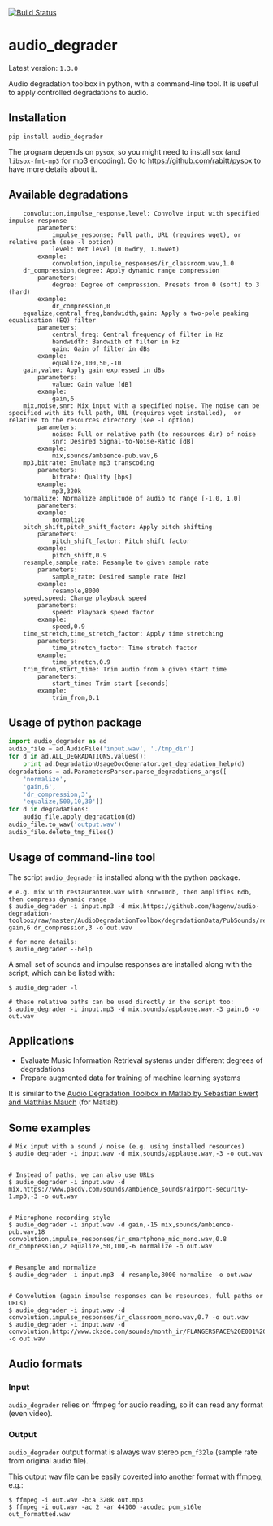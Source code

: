 [![Build Status](https://travis-ci.com/emilio-molina/audio_degrader.svg?branch=master)](https://travis-ci.com/emilio-molina/audio_degrader)
# audio_degrader

Latest version: `1.3.0`

Audio degradation toolbox in python, with a command-line tool. It is useful to apply controlled degradations to audio.


## Installation

`pip install audio_degrader`

The program depends on `pysox`, so you might need to install `sox` (and `libsox-fmt-mp3` for mp3 encoding). Go to https://github.com/rabitt/pysox to have more details about it.

## Available degradations

```
    convolution,impulse_response,level: Convolve input with specified impulse response
        parameters:
            impulse_response: Full path, URL (requires wget), or relative path (see -l option)
            level: Wet level (0.0=dry, 1.0=wet)
        example:
            convolution,impulse_responses/ir_classroom.wav,1.0
    dr_compression,degree: Apply dynamic range compression
        parameters:
            degree: Degree of compression. Presets from 0 (soft) to 3 (hard)
        example:
            dr_compression,0
    equalize,central_freq,bandwidth,gain: Apply a two-pole peaking equalisation (EQ) filter
        parameters:
            central_freq: Central frequency of filter in Hz
            bandwidth: Bandwith of filter in Hz
            gain: Gain of filter in dBs
        example:
            equalize,100,50,-10
    gain,value: Apply gain expressed in dBs
        parameters:
            value: Gain value [dB]
        example:
            gain,6
    mix,noise,snr: Mix input with a specified noise. The noise can be specified with its full path, URL (requires wget installed),  or relative to the resources directory (see -l option)
        parameters:
            noise: Full or relative path (to resources dir) of noise
            snr: Desired Signal-to-Noise-Ratio [dB]
        example:
            mix,sounds/ambience-pub.wav,6
    mp3,bitrate: Emulate mp3 transcoding
        parameters:
            bitrate: Quality [bps]
        example:
            mp3,320k
    normalize: Normalize amplitude of audio to range [-1.0, 1.0]
        parameters:
        example:
            normalize
    pitch_shift,pitch_shift_factor: Apply pitch shifting
        parameters:
            pitch_shift_factor: Pitch shift factor
        example:
            pitch_shift,0.9
    resample,sample_rate: Resample to given sample rate
        parameters:
            sample_rate: Desired sample rate [Hz]
        example:
            resample,8000
    speed,speed: Change playback speed
        parameters:
            speed: Playback speed factor
        example:
            speed,0.9
    time_stretch,time_stretch_factor: Apply time stretching
        parameters:
            time_stretch_factor: Time stretch factor
        example:
            time_stretch,0.9
    trim_from,start_time: Trim audio from a given start time
        parameters:
            start_time: Trim start [seconds]
        example:
            trim_from,0.1
```

## Usage of python package
```Python
import audio_degrader as ad
audio_file = ad.AudioFile('input.wav', './tmp_dir')
for d in ad.ALL_DEGRADATIONS.values():
    print ad.DegradationUsageDocGenerator.get_degradation_help(d)
degradations = ad.ParametersParser.parse_degradations_args([
    'normalize',
    'gain,6',
    'dr_compression,3',
    'equalize,500,10,30'])
for d in degradations:
    audio_file.apply_degradation(d)
audio_file.to_wav('output.wav')
audio_file.delete_tmp_files()
```

## Usage of command-line tool

The script `audio_degrader` is installed along with the python package.

```
# e.g. mix with restaurant08.wav with snr=10db, then amplifies 6db, then compress dynamic range
$ audio_degrader -i input.mp3 -d mix,https://github.com/hagenw/audio-degradation-toolbox/raw/master/AudioDegradationToolbox/degradationData/PubSounds/restaurant08.wav,10 gain,6 dr_compression,3 -o out.wav

# for more details:
$ audio_degrader --help
```

A small set of sounds and impulse responses are installed along with the script, which can be listed with:
```
$ audio_degrader -l

# these relative paths can be used directly in the script too:
$ audio_degrader -i input.mp3 -d mix,sounds/applause.wav,-3 gain,6 -o out.wav
```


## Applications
* Evaluate Music Information Retrieval systems under different degrees of degradations
* Prepare augmented data for training of machine learning systems

It is similar to the [Audio Degradation Toolbox in Matlab by Sebastian Ewert and Matthias Mauch][1] (for Matlab).


## Some examples

```
# Mix input with a sound / noise (e.g. using installed resources)
$ audio_degrader -i input.wav -d mix,sounds/applause.wav,-3 -o out.wav


# Instead of paths, we can also use URLs
$ audio_degrader -i input.wav -d mix,https://www.pacdv.com/sounds/ambience_sounds/airport-security-1.mp3,-3 -o out.wav


# Microphone recording style
$ audio_degrader -i input.wav -d gain,-15 mix,sounds/ambience-pub.wav,18 convolution,impulse_responses/ir_smartphone_mic_mono.wav,0.8 dr_compression,2 equalize,50,100,-6 normalize -o out.wav


# Resample and normalize
$ audio_degrader -i input.mp3 -d resample,8000 normalize -o out.wav


# Convolution (again impulse responses can be resources, full paths or URLs)
$ audio_degrader -i input.wav -d convolution,impulse_responses/ir_classroom_mono.wav,0.7 -o out.wav
$ audio_degrader -i input.wav -d convolution,http://www.cksde.com/sounds/month_ir/FLANGERSPACE%20E001%20M2S.wav,0.7 -o out.wav
```

## Audio formats

### Input
`audio_degrader` relies on ffmpeg for audio reading, so it can read any format (even video).

### Output
`audio_degrader` output format is always wav stereo `pcm_f32le` (sample rate from original audio file).

This output wav file can be easily coverted into another format with ffmpeg, e.g.:
```
$ ffmpeg -i out.wav -b:a 320k out.mp3
$ ffmpeg -i out.wav -ac 2 -ar 44100 -acodec pcm_s16le out_formatted.wav
```


[1]: https://code.soundsoftware.ac.uk/projects/audio-degradation-toolbox
